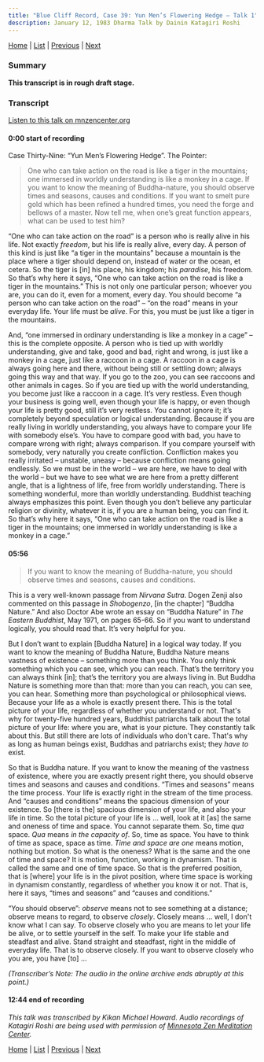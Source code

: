 ```yaml
---
title: "Blue Cliff Record, Case 39: Yun Men’s Flowering Hedge – Talk 1"
description: January 12, 1983 Dharma Talk by Dainin Katagiri Roshi
---
```


[Home](index) \| [List](list#1983) \| 
[Previous](1983-01-05-Blue-Cliff-Record-Case-38-Talk-2) \| 
[Next](1984-03-21-Mindfulness-Talk-1)

### Summary

**This transcript is in rough draft stage.**

### Transcript

<a href="https://www.mnzencenter.org/the-dainin-katagiri-audio-archive/blue-cliff-record-case-39-lecture-1" target="_blank">Listen to this talk on mnzencenter.org</a> 

#### 0:00 start of recording

Case Thirty-Nine: “Yun Men’s Flowering Hedge”. The Pointer:

> One who can take action on the road is like a tiger in the mountains; one immersed in worldly understanding is like a monkey in a cage. If you want to know the meaning of Buddha-nature, you should observe times and seasons, causes and conditions. If you want to smelt pure gold which has been refined a hundred times, you need the forge and bellows of a master. Now tell me, when one’s great function appears, what can be used to test him?

“One who can take action on the road” is a person who is really alive in his life. Not exactly *freedom*, but his life is really alive, every day. A person of this kind is just like “a tiger in the mountains” because a mountain is the place where a tiger should depend on, instead of water or the ocean, et cetera. So the tiger is [in] his place, his kingdom; his *paradise*, his freedom. So that’s why here it says, “One who can take action on the road is like a tiger in the mountains.” This is not only one particular person; whoever you are, you can do it, even for a moment, every day. You should become “a person who can take action on the road” – “on the road” means in your everyday life. Your life must be *alive*. For this, you must be just like a tiger in the mountains.

And, “one immersed in ordinary understanding is like a monkey in a cage” – this is the complete opposite. A person who is tied up with worldly understanding, give and take, good and bad, right and wrong, is just like a monkey in a cage, just like a raccoon in a cage. A raccoon in a cage is always going here and there, without being still or settling down; always going this way and that way. If you go to the zoo, you can see raccoons and other animals in cages. So if you are tied up with the world understanding, you become just like a raccoon in a cage. It’s very restless. Even though your business is going well, even though your life is happy, or even though your life is pretty good, still it’s very restless. You cannot ignore it; it’s completely beyond speculation or logical understanding. Because if you are really living in worldly understanding, you always have to compare your life with somebody else’s. You have to compare good with bad, you have to compare wrong with right; always comparison. If you compare yourself with somebody, very naturally you create confliction. Confliction makes you really irritated – unstable, uneasy – because confliction means going endlessly. So we must be in the world – we are here, we have to deal with the world – but we have to see what we are here from a pretty different angle, that is a lightness of life, free from worldly understanding. There is something wonderful, more than worldly understanding. Buddhist teaching always emphasizes this point. Even though you don’t believe any particular religion or divinity, whatever it is, if you are a human being, you can find it. So that’s why here it says, “One who can take action on the road is like a tiger in the mountains; one immersed in worldly understanding is like a monkey in a cage.” 

#### 05:56

> If you want to know the meaning of Buddha-nature, you should observe times and seasons, causes and conditions. 

This is a very well-known passage from *Nirvana Sutra*. Dogen Zenji also commented on this passage in *Shobogenzo*, [in the chapter] “Buddha Nature.” And also Doctor Abe wrote an essay on “Buddha Nature” in *The Eastern Buddhist*, May 1971, on pages 65-66. So if you want to understand logically, you should read that. It’s very helpful for you. 

But I don’t want to explain [Buddha Nature] in a logical way today. If you want to know the meaning of Buddha Nature, Buddha Nature means vastness of existence – something more than you think. You only think something which you can see, which you can reach. That’s the territory you can always think [in]; that’s the territory you are always living in. But Buddha Nature is something more than that: more than you can reach, you can see, you can hear. Something more than psychological or philosophical views. Because your life as a whole is exactly present there. This is the total picture of your life, regardless of whether you understand or not. That's why for twenty-five hundred years, Buddhist patriarchs talk about the total picture of your life: where you are, what is your picture. They constantly talk about this. But still there are lots of individuals who don't care. That's why as long as human beings exist, Buddhas and patriarchs exist; they *have to* exist. 

So that is Buddha nature. If you want to know the meaning of the vastness of existence, where you are exactly present right there, you should observe times and seasons and causes and conditions. “Times and seasons” means the time process. Your life is exactly right in the stream of the time process. And “causes and conditions” means the spacious dimension of your existence. So [there is the] spacious dimension of your life, and also your life in time. So the total picture of your life is ... well, look at it [as] the same and oneness of time and space. You cannot separate them. So, time *qua* space. *Qua* means *in the capacity of*. So, time as space. You have to think of time as space, space as time. *Time and space are one* means motion, nothing but motion. So what is the oneness? What is the same and the one of time and space? It is motion, function, working in dynamism. That is called the same and one of time space. So that is the preferred position, that is [where] your life is in the pivot position, where time space is working in dynamism constantly, regardless of whether you know it or not. That is, here it says, “times and seasons” and “causes and conditions.” 

“You should observe”: *observe* means not to see something at a distance; observe means to regard, to observe *closely*. Closely means ... well, I don't know what I can say. To observe closely who you are means to let your life be alive, or to settle yourself in the self. To make your life stable and steadfast and alive. Stand straight and steadfast, right in the middle of everyday life. That is to observe closely. If you want to observe closely who you are, you have [to] ...

*(Transcriber’s Note: The audio in the online archive ends abruptly at this point.)*

#### 12:44 end of recording

*This talk was transcribed by Kikan Michael Howard. Audio recordings of Katagiri Roshi are being used with permission of [Minnesota Zen Meditation Center](https://www.mnzencenter.org/katagiri-project.html).*

[Home](index) \| [List](list#1983) \| 
[Previous](1983-01-05-Blue-Cliff-Record-Case-38-Talk-2) \| 
[Next](1984-03-21-Mindfulness-Talk-1)